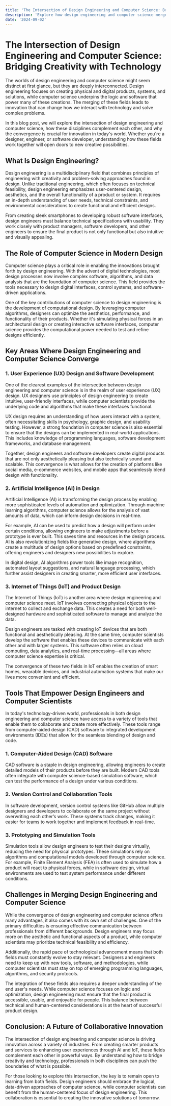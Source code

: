 ```yaml
---
title: 'The Intersection of Design Engineering and Computer Science: Bridging Creativity with Technology'
description: 'Explore how design engineering and computer science merge to create innovative solutions, focusing on the tools, methodologies, and principles driving these fields forward.'
date: '2024-09-02'
---
```


# The Intersection of Design Engineering and Computer Science: Bridging Creativity with Technology

The worlds of design engineering and computer science might seem distinct at first glance, but they are deeply interconnected. Design engineering focuses on creating physical and digital products, systems, and solutions, while computer science underpins the logic and software that power many of these creations. The merging of these fields leads to innovation that can change how we interact with technology and solve complex problems.

In this blog post, we will explore the intersection of design engineering and computer science, how these disciplines complement each other, and why the convergence is crucial for innovation in today's world. Whether you're a designer, engineer, or software developer, understanding how these fields work together will open doors to new creative possibilities.

## What Is Design Engineering?

Design engineering is a multidisciplinary field that combines principles of engineering with creativity and problem-solving approaches found in design. Unlike traditional engineering, which often focuses on technical feasibility, design engineering emphasizes user-centered design, aesthetics, and the overall functionality of a product or system. It requires an in-depth understanding of user needs, technical constraints, and environmental considerations to create functional and efficient designs.

From creating sleek smartphones to developing robust software interfaces, design engineers must balance technical specifications with usability. They work closely with product managers, software developers, and other engineers to ensure the final product is not only functional but also intuitive and visually appealing.

## The Role of Computer Science in Modern Design

Computer science plays a critical role in enabling the innovations brought forth by design engineering. With the advent of digital technologies, most design processes now involve complex software, algorithms, and data analysis that are the foundation of computer science. This field provides the tools necessary to design digital interfaces, control systems, and software-driven applications.

One of the key contributions of computer science to design engineering is the development of computational design. By leveraging computer algorithms, designers can optimize the aesthetics, performance, and functionality of their products. Whether it's simulating physical forces in an architectural design or creating interactive software interfaces, computer science provides the computational power needed to test and refine designs efficiently.

## Key Areas Where Design Engineering and Computer Science Converge

### 1. **User Experience (UX) Design and Software Development**

One of the clearest examples of the intersection between design engineering and computer science is in the realm of user experience (UX) design. UX designers use principles of design engineering to create intuitive, user-friendly interfaces, while computer scientists provide the underlying code and algorithms that make these interfaces functional.

UX design requires an understanding of how users interact with a system, often necessitating skills in psychology, graphic design, and usability testing. However, a strong foundation in computer science is also essential to ensure that the designs can be implemented in real-world applications. This includes knowledge of programming languages, software development frameworks, and database management.

Together, design engineers and software developers create digital products that are not only aesthetically pleasing but also technically sound and scalable. This convergence is what allows for the creation of platforms like social media, e-commerce websites, and mobile apps that seamlessly blend design with functionality.

### 2. **Artificial Intelligence (AI) in Design**

Artificial Intelligence (AI) is transforming the design process by enabling more sophisticated levels of automation and optimization. Through machine learning algorithms, computer science allows for the analysis of vast amounts of data, which can inform design decisions in real-time.

For example, AI can be used to predict how a design will perform under certain conditions, allowing engineers to make adjustments before a prototype is ever built. This saves time and resources in the design process. AI is also revolutionizing fields like generative design, where algorithms create a multitude of design options based on predefined constraints, offering engineers and designers new possibilities to explore.

In digital design, AI algorithms power tools like image recognition, automated layout suggestions, and natural language processing, which further assist designers in creating smarter, more efficient user interfaces.

### 3. **Internet of Things (IoT) and Product Design**

The Internet of Things (IoT) is another area where design engineering and computer science meet. IoT involves connecting physical objects to the internet to collect and exchange data. This creates a need for both well-designed hardware and sophisticated software to manage and analyze the data.

Design engineers are tasked with creating IoT devices that are both functional and aesthetically pleasing. At the same time, computer scientists develop the software that enables these devices to communicate with each other and with larger systems. This software often relies on cloud computing, data analytics, and real-time processing—all areas where computer science expertise is critical.

The convergence of these two fields in IoT enables the creation of smart homes, wearable devices, and industrial automation systems that make our lives more convenient and efficient.

## Tools That Empower Design Engineers and Computer Scientists

In today's technology-driven world, professionals in both design engineering and computer science have access to a variety of tools that enable them to collaborate and create more effectively. These tools range from computer-aided design (CAD) software to integrated development environments (IDEs) that allow for the seamless blending of design and code.

### 1. **Computer-Aided Design (CAD) Software**

CAD software is a staple in design engineering, allowing engineers to create detailed models of their products before they are built. Modern CAD tools often integrate with computer science-based simulation software, which can test the performance of a design under various conditions.

### 2. **Version Control and Collaboration Tools**

In software development, version control systems like GitHub allow multiple designers and developers to collaborate on the same project without overwriting each other’s work. These systems track changes, making it easier for teams to work together and implement feedback in real-time.

### 3. **Prototyping and Simulation Tools**

Simulation tools allow design engineers to test their designs virtually, reducing the need for physical prototypes. These simulations rely on algorithms and computational models developed through computer science. For example, Finite Element Analysis (FEA) is often used to simulate how a product will react to physical forces, while in software design, virtual environments are used to test system performance under different conditions.

## Challenges in Merging Design Engineering and Computer Science

While the convergence of design engineering and computer science offers many advantages, it also comes with its own set of challenges. One of the primary difficulties is ensuring effective communication between professionals from different backgrounds. Design engineers may focus more on the aesthetic and functional aspects of a product, while computer scientists may prioritize technical feasibility and efficiency.

Additionally, the rapid pace of technological advancement means that both fields must constantly evolve to stay relevant. Designers and engineers need to keep up with new tools, software, and methodologies, while computer scientists must stay on top of emerging programming languages, algorithms, and security protocols.

The integration of these fields also requires a deeper understanding of the end user's needs. While computer science focuses on logic and optimization, design engineering must ensure that the final product is accessible, usable, and enjoyable for people. This balance between technical and human-centered considerations is at the heart of successful product design.

## Conclusion: A Future of Collaborative Innovation

The intersection of design engineering and computer science is driving innovation across a variety of industries. From creating smarter products and services to enhancing user experiences through AI and IoT, these fields complement each other in powerful ways. By understanding how to bridge creativity and technology, professionals in both disciplines can push the boundaries of what is possible.

For those looking to explore this intersection, the key is to remain open to learning from both fields. Design engineers should embrace the logical, data-driven approaches of computer science, while computer scientists can benefit from the human-centered focus of design engineering. This collaboration is essential to creating the innovative solutions of tomorrow.
